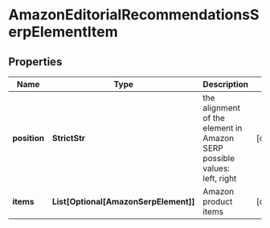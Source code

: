 # AmazonEditorialRecommendationsSerpElementItem


## Properties

| Name | Type | Description | Notes |
|------------ | ------------- | ------------- | -------------|
**position** | **StrictStr** | the alignment of the element in Amazon SERP<br>possible values:<br>left, right |[optional]|
**items** | **List[Optional[AmazonSerpElement]]** | Amazon product items |[optional]|